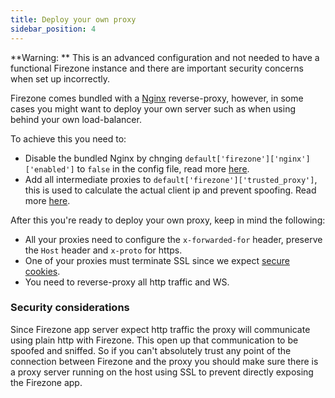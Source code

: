 ```yaml
---
title: Deploy your own proxy
sidebar_position: 4
---
```


**Warning: ** This is an advanced configuration and not needed to have a functional Firezone instance and there are important security concerns when set up incorrectly.

Firezone comes bundled with a [Nginx](https://www.nginx.com/) reverse-proxy, however, in some cases you might want to deploy your own server such as when using behind your own load-balancer.

To achieve this you need to:
* Disable the bundled Nginx by chnging `default['firezone']['nginx']['enabled']` to `false` in the config file, read more [here](../../../reference/configuration-file.md).
* Add all intermediate proxies to `default['firezone']['trusted_proxy']`, this is used to calculate the actual client ip and prevent spoofing. Read more [here](../../../reference/configuration-file.md).

After this you're ready to deploy your own proxy, keep in mind the following:
* All your proxies need to configure the `x-forwarded-for` header, preserve the `Host` header and `x-proto` for https.
* One of your proxies must terminate SSL since we expect [secure cookies](https://developer.mozilla.org/en-US/docs/Web/HTTP/Cookies#restrict_access_to_cookies).
* You need to reverse-proxy all http traffic and WS.


### Security considerations

Since Firezone app server expect http traffic the proxy will communicate using plain http with Firezone. This open up that communication to be spoofed and sniffed. So if you can't absolutely trust any point of the connection between Firezone and the proxy you should make sure there is a proxy server running on the host using SSL to prevent directly exposing the Firezone app. 